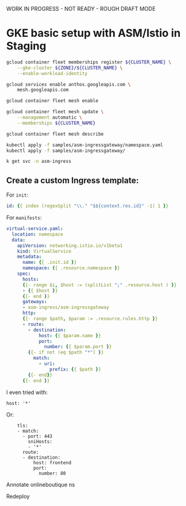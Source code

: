 WORK IN PROGRESS - NOT READY - ROUGH DRAFT MODE

# GKE basic setup with ASM/Istio in Staging

```bash
gcloud container fleet memberships register ${CLUSTER_NAME} \
    --gke-cluster ${ZONE}/${CLUSTER_NAME} \
    --enable-workload-identity

gcloud services enable anthos.googleapis.com \
    mesh.googleapis.com

gcloud container fleet mesh enable

gcloud container fleet mesh update \
    --management automatic \
    --memberships ${CLUSTER_NAME}
```

```bash
gcloud container fleet mesh describe
```

```bash
kubectl apply -f samples/asm-ingressgateway/namespace.yaml
kubectl apply -f samples/asm-ingressgateway/
```

```bash
k get svc -n asm-ingress
```

## Create a custom Ingress template:

For `init`:
```yaml
id: {{ index (regexSplit "\\." "$${context.res.id}" -1) 1 }}
```

For `manifests`:
```yaml
virtual-service.yaml:
  location: namespace
  data:
    apiVersion: networking.istio.io/v1beta1
    kind: VirtualService
    metadata:
      name: {{ .init.id }}
      namespace: {{ .resource.namespace }}
    spec:
      hosts:
      {{- range $i, $host := (splitList ";" .resource.host ) }}
      - {{ $host }}
      {{- end }}
      gateways:
      - asm-ingress/asm-ingressgateway
      http:
      {{- range $path, $param := .resource.rules.http }}
      - route:
        - destination:
            host: {{ $param.name }}
            port:
              number: {{ $param.port }}
        {{- if not (eq $path "*") }}
          match:
            - uri:
                prefix: {{ $path }}
        {{- end}}
      {{- end }}
```

I even tried with:
```
host: '*'
```
Or:
```
    tls:
    - match:
      - port: 443
        sniHosts:
        - '*'
      route:
      - destination:
          host: frontend
          port:
            number: 80
```

Annotate onlineboutique ns

Redeploy
